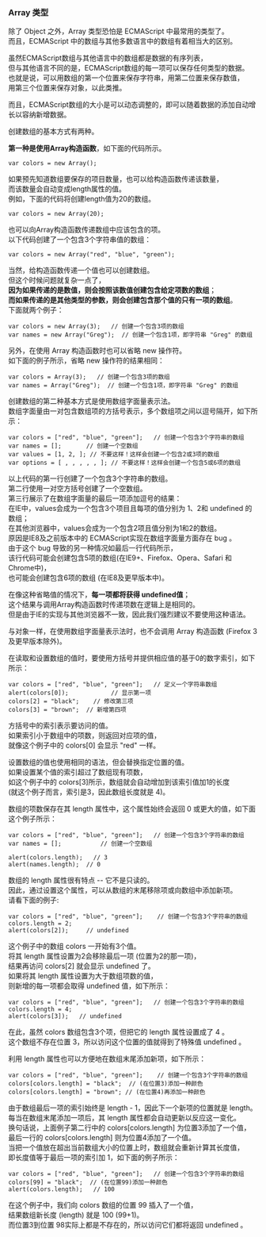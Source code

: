 ### Array 类型

除了 Object 之外，Array 类型恐怕是 ECMAScript 中最常用的类型了。    
而且，ECMAScript 中的数组与其他多数语言中的数组有着相当大的区别。  

虽然ECMAScript数组与其他语言中的数组都是数据的有序列表，  
但与其他语言不同的是，ECMAScript数组的每一项可以保存任何类型的数据。  
也就是说，可以用数组的第一个位置来保存字符串，用第二位置来保存数值，  
用第三个位置来保存对象，以此类推。  

而且，ECMAScript数组的大小是可以动态调整的，即可以随着数据的添加自动增长以容纳新增数据。  

创建数组的基本方式有两种。  

**第一种是使用Array构造函数**，如下面的代码所示。  

	var colors = new Array();
      
如果预先知道数组要保存的项目数量，也可以给构造函数传递该数量，  
而该数量会自动变成length属性的值。  
例如，下面的代码将创建length值为20的数组。   

	var colors = new Array(20);

也可以向Array构造函数传递数组中应该包含的项。  
以下代码创建了一个包含3个字符串值的数组：  

	var colors = new Array("red", "blue", "green");
     
当然，给构造函数传递一个值也可以创建数组。  
但这个时候问题就复杂一点了，  
**因为如果传递的是数值，则会按照该数值创建包含给定项数的数组**；  
**而如果传递的是其他类型的参数，则会创建包含那个值的只有一项的数组**。  
下面就两个例子：

	var colors = new Array(3);   // 创建一个包含3项的数组
    var names = new Array("Greg");  // 创建一个包含1项，即字符串 "Greg" 的数组

另外，在使用 Array 构造函数时也可以省略 new 操作符。  
如下面的例子所示，省略 new 操作符的结果相同：  

	var colors = Array(3);   // 创建一个包含3项的数组
    var names = Array("Greg");  // 创建一个包含1项，即字符串 "Greg" 的数组

创建数组的第二种基本方式是使用数组字面量表示法。  
数组字面量由一对包含数组项的方括号表示，多个数组项之间以逗号隔开，如下所示：  
     
	var colors = ["red", "blue", "green"];   // 创建一个包含3个字符串的数组
    var names = [];       // 创建一个空数组
    var values = [1, 2, ]; // 不要这样！这样会创建一个包含2或3项的数组
    var options = [ , , , , , ]; // 不要这样！这样会创建一个包含5或6项的数组

以上代码的第一行创建了一个包含3个字符串的数组。  
第二行使用一对空方括号创建了一个空数组。  
第三行展示了在数组字面量的最后一项添加逗号的结果：  
在IE中，values会成为一个包含3个项目且每项的值分别为 1、2和 undefined 的数组；  
在其他浏览器中，values会成为一个包含2项且值分别为1和2的数组。  
原因是IE8及之前版本中的 ECMAScript实现在数组字面量方面存在 bug 。  
由于这个 bug 导致的另一种情况如最后一行代码所示，  
该行代码可能会创建包含5项的数组(在IE9+、Firefox、Opera、Safari 和 Chrome中)，  
也可能会创建包含6项的数组 (在IE8及更早版本中)。  

在像这种省略值的情况下，**每一项都将获得 undefined值**；  
这个结果与调用Array构造函数时传递项数在逻辑上是相同的。  
但是由于IE的实现与其他浏览器不一致，因此我们强烈建议不要使用这种语法。  

与对象一样，在使用数组字面量表示法时，也不会调用 Array 构造函数 (Firefox 3及更早版本除外)。

在读取和设置数组的值时，要使用方括号并提供相应值的基于0的数字索引，如下所示：  

	var colors = ["red", "blue", "green"];   // 定义一个字符串数组
    alert(colors[0]);            // 显示第一项
    colors[2] = "black";    // 修改第三项
    colors[3] = "brown";  // 新增第四项

方括号中的索引表示要访问的值。  
如果索引小于数组中的项数，则返回对应项的值，  
就像这个例子中的 colors[0] 会显示 "red" 一样。  

设置数组的值也使用相同的语法，但会替换指定位置的值。  
如果设置某个值的索引超过了数组现有项数，  
如这个例子中的 colors[3]所示，数组就会自动增加到该索引值加1的长度   
(就这个例子而言，索引是3，因此数组长度就是 4)。
    
数组的项数保存在其 length 属性中，这个属性始终会返回 0 或更大的值，如下面这个例子所示：

	var colors = ["red", "blue", "green"];   // 创建一个包含3个字符串的数组
    var names = [];           // 创建一个空数组

    alert(colors.length);   // 3
    alert(names.length);  // 0
     
数组的 length 属性很有特点 -- 它不是只读的。  
因此，通过设置这个属性，可以从数组的末尾移除项或向数组中添加新项。  
请看下面的例子:

	var colors = ["red", "blue", "green"];    // 创建一个包含3个字符串的数组
    colors.length = 2;
    alert(colors[2]);     // undefined

这个例子中的数组 colors 一开始有3个值。  
将其 length 属性设置为2会移除最后一项 (位置为2的那一项)，  
结果再访问 colors[2] 就会显示 undefined 了。  
如果将其 length 属性设置为大于数组项数的值，  
则新增的每一项都会取得 undefined 值，如下所示：  

	var colors = ["red", "blue", "green"];   // 创建一个包含3个字符串的数组
    colors.length = 4;
    alert(colors[3]);   // undefined

在此，虽然 colors 数组包含3个项，但把它的 length 属性设置成了 4 。  
这个数组不存在位置 3，所以访问这个位置的值就得到了特殊值 undefined 。
    
利用 length 属性也可以方便地在数组末尾添加新项，如下所示：
     
	var colors = ["red", "blue", "green"];    // 创建一个包含3个字符串的数组
    colors[colors.length] = "black";  // (在位置3)添加一种颜色
    colors[colors.length] = "brown"; // (在位置4)再添加一种颜色

由于数组最后一项的索引始终是 length - 1，因此下一个新项的位置就是 length。  
每当在数组末尾添加一项后，其 length 属性都会自动更新以反应这一变化。  
换句话说，上面例子第二行中的 colors[colors.length]  为位置3添加了一个值，  
最后一行的 colors[colors.length] 则为位置4添加了一个值。  
当把一个值放在超出当前数组大小的位置上时，数组就会重新计算其长度值，  
即长度值等于最后一项的索引加 1，如下面的例子所示：

	var colors = ["red", "blue", "green"];   // 创建一个包含3个字符串的数组
    colors[99] = "black";  // (在位置99)添加一种颜色
    alert(colors.length);   // 100

在这个例子中，我们向 colors 数组的位置 99 插入了一个值，  
结果数组新长度 (length) 就是 100 (99+1)。  
而位置3到位置 98实际上都是不存在的，所以访问它们都将返回 undefined 。

